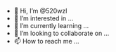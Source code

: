 - 👋 Hi, I’m @520wzl
- 👀 I’m interested in ...
- 🌱 I’m currently learning ...
- 💞️ I’m looking to collaborate on ...
- 📫 How to reach me ...

<!---
520wzl/520wzl is a ✨ special ✨ repository because its `README.md` (this file) appears on your GitHub profile.
You can click the Preview link to take a look at your changes.
--->
